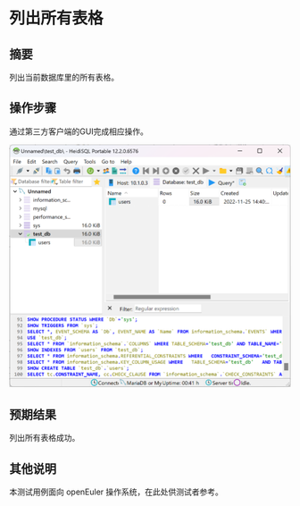 # 列出所有表格

## 摘要

列出当前数据库里的所有表格。

## 操作步骤

通过第三方客户端的GUI完成相应操作。

![列出所有表格2-1](./img/列出所有表格2-1.png)

## 预期结果

列出所有表格成功。

## 其他说明

本测试用例面向 openEuler 操作系统，在此处供测试者参考。
